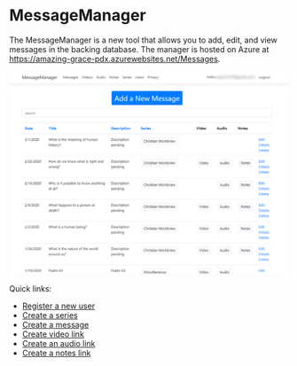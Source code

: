 # MessageManager

The MessageManager is a new tool that allows you to add, edit, and view messages in the backing database. The manager is hosted on Azure at https://amazing-grace-pdx.azurewebsites.net/Messages.

![Message Manager](../images/ex_message_manager_home.png)

Quick links:

* [Register a new user](register.md)
* [Create a series](create-series.md)
* [Create a message](create-message.md)
* [Create video link](create-video.md)
* [Create an audio link](create-audio.md)
* [Create a notes link](create-notes.md)


